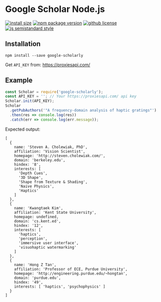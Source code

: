 # Google Scholar Node.js

[![install size](https://badgen.net/packagephobia/install/google-scholarly)](https://packagephobia.now.sh/result?p=google-scholarly)
[![npm package version](https://badgen.net/npm/v/google-scholarly)](https://npm.im/google-scholarly)
[![github license](https://badgen.net/github/license/ikovac/google-scholarly)](https://github.com/ikovac/google-scholarly/blob/master/LICENSE)
[![js semistandard style](https://badgen.net/badge/code%20style/semistandard/pink)](https://github.com/Flet/semistandard)

## Installation
```
npm install --save google-scholarly
```
Get `API_KEY` from: https://proxiesapi.com/

## Example

```js
const Scholar = require('google-scholarly');
const API_KEY = ''; // Your https://proxiesapi.com/ api key
Scholar.init(API_KEY);
Scholar
  .getPubAuthors('"A frequency-domain analysis of haptic gratings"')
  .then(res => console.log(res))
  .catch(err => console.log(err.message));
```

Expected output:
```
[
  {
    name: 'Steven A. Cholewiak, PhD',
    affiliation: 'Vision Scientist',
    homepage: 'http://steven.cholewiak.com/',
    domain: 'berkeley.edu',
    hindex: '8',
    interests: [
      'Depth Cues',
      '3D Shape',
      'Shape from Texture & Shading',
      'Naive Physics',
      'Haptics'
    ]
  },
  {
    name: 'Kwangtaek Kim',
    affiliation: 'Kent State University',
    homepage: undefined,
    domain: 'cs.kent.ed',
    hindex: '12',
    interests: [
      'haptics',
      'perception',
      'immersive user interface',
      'visuohaptic watermarking'
    ]
  },
  {
    name: 'Hong Z Tan',
    affiliation: 'Professor of ECE, Purdue University',
    homepage: 'http://engineering.purdue.edu/~hongtan',
    domain: 'purdue.edu',
    hindex: '49',
    interests: [ 'haptics', 'psychophysics' ]
  }
]
```
